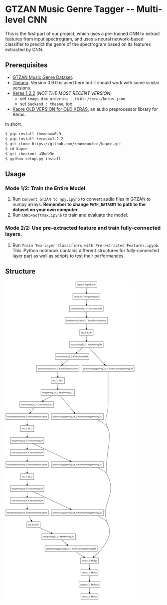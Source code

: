 # GTZAN Music Genre Tagger -- Multi-level CNN

This is the first part of our project, which uses a pre-trained CNN to extract features from input spectrogram, and uses a neural network-based classifier to predict the genre of the spectrogram based on its features extracted by CNN.

## Prerequisites
  - [GTZAN Music Genre Dataset](http://marsyasweb.appspot.com/download/data_sets/).
  - [Theano](http://deeplearning.net/software/theano/index.html). Version 0.9.0 is used here but it should work with some similar versions.
  - [Keras 1.2.2](https://github.com/fchollet/keras/tree/1.2.2/keras) (*NOT THE MOST RECENT VERSION*)
    - set `image_dim_ordering : th` in `~/keras/keras.json`
    - set `backend : theano`, too.
  - [Kapre OLD VERSION for OLD KERAS](https://github.com/keunwoochoi/kapre/tree/a3bde3e38f62fc5458231198ea2528b752fbb373), an audio preprocessor library for Keras.
  
In short,
  
```
$ pip install theano==0.9
$ pip install keras==1.2.2
$ git clone https://github.com/keunwoochoi/kapre.git
$ cd kapre
$ git checkout a3bde3e
$ python setup.py install
```

## Usage

### Mode 1/2: Train the Entire Model

1. Run `Convert GTZAN to npy.ipynb` to convert audio files in GTZAN to numpy arrays. **Remember to change `PATH_DATASET` to path to the dataset on your own computer.**
2. Run `CNN5+Softmax.ipynb` to train and evaluate the model.


### Mode 2/2: Use pre-extracted feature and train fully-connected layers.

1. Run `Train Two-layer Classifiers with Pre-extracted Features.ipynb`. This iPython notebook contains different structures for fully-connected layer part as well as scripts to test their performances.


## Structure
![diagram](https://github.com/gooliath12/GTZAN_music_genre_tagger/blob/master/multi_level_cnn/model.png "diagram")
